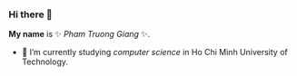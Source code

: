 ### Hi there 👋

**My name** is ✨ _Pham Truong Giang_ ✨.

- 🔭 I’m currently studying *computer science* in Ho Chi Minh University of Technology.

